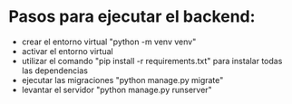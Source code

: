 # Pasos para ejecutar el backend:
- crear el entorno virtual "python -m venv venv"
- activar el entorno virtual
- utilizar el comando "pip install -r requirements.txt" para instalar todas las dependencias
- ejecutar las migraciones "python manage.py migrate"
- levantar el servidor "python manage.py runserver"
